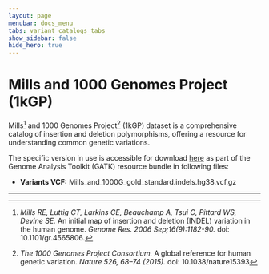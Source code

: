 ```yaml
---
layout: page
menubar: docs_menu
tabs: variant_catalogs_tabs
show_sidebar: false
hide_hero: true
---
```


# Mills and 1000 Genomes Project (1kGP)

Mills[^1] and 1000 Genomes Project[^2] (1kGP) dataset is a comprehensive catalog of insertion and deletion polymorphisms, offering a resource for understanding common genetic variations.

The specific version in use is accessible for download [here](https://console.cloud.google.com/storage/browser/genomics-public-data/resources/broad/hg38/v0/) as part of the Genome Analysis Toolkit (GATK) resource bundle in following files:

- **Variants VCF:** Mills_and_1000G_gold_standard.indels.hg38.vcf.gz

---

[^1]: *Mills RE, Luttig CT, Larkins CE, Beauchamp A, Tsui C, Pittard WS, Devine SE.* An initial map of insertion and deletion (INDEL) variation in the human genome. *Genome Res. 2006 Sep;16(9):1182-90.* doi: 10.1101/gr.4565806.

[^2]: *The 1000 Genomes Project Consortium.* A global reference for human genetic variation. *Nature 526, 68–74 (2015).* doi: 10.1038/nature15393
